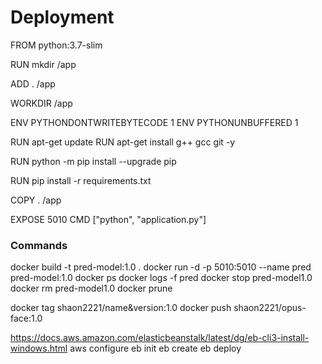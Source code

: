 # Deployment
FROM python:3.7-slim

RUN mkdir /app

ADD . /app

WORKDIR /app

ENV PYTHONDONTWRITEBYTECODE 1
ENV PYTHONUNBUFFERED 1

RUN apt-get update
RUN apt-get install g++ gcc git -y

RUN python -m pip install --upgrade pip

RUN pip install -r requirements.txt

COPY . /app

EXPOSE 5010
CMD ["python", "application.py"]


### Commands
docker build -t pred-model:1.0 .
docker run -d -p 5010:5010 --name pred pred-model:1.0
docker ps
docker logs -f pred
docker stop pred-model1.0
docker rm pred-model1.0
docker prune

docker tag <imageID> shaon2221/name&version:1.0
docker push shaon2221/opus-face:1.0

https://docs.aws.amazon.com/elasticbeanstalk/latest/dg/eb-cli3-install-windows.html
aws configure
eb init
eb create
eb deploy
